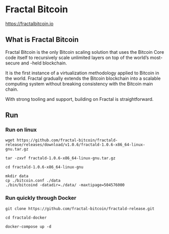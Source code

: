 # Fractal Bitcoin

https://fractalbitcoin.io

## What is Fractal Bitcoin

Fractal Bitcoin is the only Bitcoin scaling solution that uses the Bitcoin Core code itself to recursively scale unlimited layers on top of the world’s most-secure and -held blockchain.

It is the first instance of a virtualization methodology applied to Bitcoin in the world. Fractal gradually extends the Bitcoin blockchain into a scalable computing system without breaking consistency with the Bitcoin main chain.

With strong tooling and support, building on Fractal is straightforward.

## Run

### Run on linux

```
wget https://github.com/fractal-bitcoin/fractald-release/releases/download/v1.0.6/fractald-1.0.6-x86_64-linux-gnu.tar.gz

tar -zxvf fractald-1.0.6-x86_64-linux-gnu.tar.gz

cd fractald-1.0.6-x86_64-linux-gnu

mkdir data
cp ./bitcoin.conf ./data
./bin/bitcoind -datadir=./data/ -maxtipage=504576000

```

### Run quickly through Docker

```
git clone https://github.com/fractal-bitcoin/fractald-release.git

cd fractald-docker

docker-compose up -d
```
